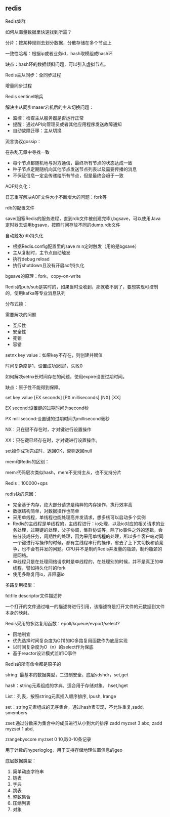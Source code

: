 ## redis

Redis集群

如何从海量数据里快速找到所需？

分片：按某种规则去划分数据，分散存储在多个节点上

一致性哈希：根据ip或者业务id，hash取模组成hash环

缺点：hash环的数据倾斜问题，可以引入虚拟节点。

Redis主从同步：全同步过程

增量同步过程

Redis sentinel哨兵

解决主从同步maser宕机后的主从切换问题：

- 监控：检查主从服务器是否运行正常
- 提醒：通过API向管理员或者其他应用程序发送故障通知
- 自动故障迁移：主从切换

流言协议gossip：

在杂乱无章中寻找一致

- 每个节点都随机地与对方通信，最终所有节点的状态达成一致
- 种子节点定期随机向其他节点发送节点列表以及需要传播的消息
- 不保证信息一定会传递给所有节点，但是最终会趋于一致

AOF持久化：

日志重写解决AOF文件大小不断增大的问题：fork等

rdb的配置文件

save(阻塞Redis的服务进程，直到rdb文件被创建完毕),bgsave，可以使用Java定时器去调用bgsave，按照时间存放不同的dump.rdb文件

自动触发rdb持久化

- 根据Redis.config配置里的save m n定时触发（用的是bgsave）
- 主从复制时，主节点自动触发
- 执行debug reload
- 执行shutdown且没有开启aof持久化

bgsave的原理：fork，copy-on-write

Redis的pub/sub是实时的，如果当时没收到，那就收不到了，要想实现可控制的，使用kafka等专业消息队列

分布式锁：

需要解决的问题

- 互斥性
- 安全性
- 死锁
- 容错

setnx key value：如果key不存在，则创建并赋值

时间复杂度是1，设置成功返回1，失败0

如何解决setnx长时间存在的问题，使用expire设置过期时间。

缺点：原子性不能得到保障。

set key value [EX seconds] [PX milliseconds] [NX] [XX]

EX second:设置键的过期时间为second秒

PX millisecond:设置键的过期时间为millisecond毫秒

NX：只在键不存在时，才对键进行设置操作

XX：只在键已经存在时，才对键进行设置操作。

set操作成功完成时，返回OK，否则返回null

mem和Redis的区别：

mem:代码层次类似hash，mem不支持主从，也不支持分片

Redis：100000+qps

redis快的原因：

- 完全基于内存，绝大部分请求是纯粹的内存操作，执行效率高
- 数据结构简单，对数据操作也简单
- 采用单线程，单线程也能处理高并发请求，想多核可以启动多个实例
- Redis的主线程是单线程的，主线程进行：io处理，以及io对应的相关请求的业务处理，过期键的处理，父子协调，集群协调等，除了io事件之外的逻辑，会被分装成任务，周期性的处理，因为采用单线程的处理，所以多个客户端对同一个键进行写操作的时候，都有主线程串行的操作，省去了上下文切换和锁竞争，也不会有并发的问题。CPU并不是制约Redis并发量的瓶颈，制约瓶颈的是网络。
- 单线程只是在处理网络请求时是单线程的，在处理别的时候，并不是真正的单线程，譬如持久化时的fork
- 使用多路复用io，非阻塞io

多路复用模型：

fd:file descriptor文件描述符 

​	一个打开的文件通过唯一的描述符进行引用，该描述符是打开文件的元数据到文件本身的映射。

Redis采用的多路复用函数：epoll/kqueue/evport/select?

- 因地制宜
- 优先选择时间复杂度为O(1)的IO多路复用函数作为底层实现
- 以时间复杂度为O（n）的select作为保底
- 基于reactor设计模式监听IO事件

Redis的所有命令都是原子的

string: 最基本的数据类型，二进制安全，底层sdshdr，set,get

hash：string元素组成的字典，适合用于存储对象。 hset,hget

List：列表，按照string元素插入顺序排序, lpush, lrange

set：string元素组成的无序集合，通过hash表实现，不允许重复,sadd, smembers

zset:通过分数来为集合中的成员进行从小到大的排序 zadd myzset 3 abc; zadd myzset 1 abd,

zrangebyscore myzset 0 10,取0-10条记录

用于计数的hyperloglog，用于支持存储地理位置信息的geo

底层数据类型：

1. 简单动态字符串
2. 链表
3. 字典
4. 跳表
5. 整数集合
6. 压缩列表
7. 对象